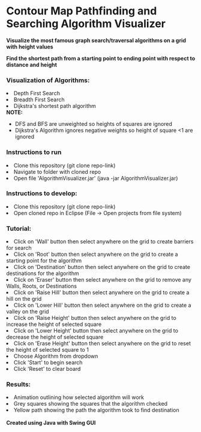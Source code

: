 # Contour Map Pathfinding and Searching Algorithm Visualizer

<p> <b>Visualize the most famous graph search/traversal algorithms on a grid with height values</b></p>
<p> <b>Find the shortest path from a starting point to ending point with respect to distance and height</b></p>

<h3>Visualization of Algorithms:</h3>
<li>Depth First Search</li>
<li>Breadth First Search</li>
<li>Dijkstra's shortest path algorithm</li>
<b>NOTE: </b>
<ul>
  <li>DFS and BFS are unweighted so heights of squares are ignored</li>
  <li>Dijkstra's Algorithm ignores negative weights so height of square <1 are ignored</li>
  </ul>
</li>

<h3>Instructions to run</h3>
<li>Clone this repository (git clone repo-link)</li>
<li>Navigate to folder with cloned repo</li>
<li>Open file 'AlgorithmVisualizer.jar' (java -jar AlgorithmVisualizer.jar)</li>

<h3>Instructions to develop:</h3>
<li>Clone this repository (git clone repo-link)</li>
<li>Open cloned repo in Eclipse (File -> Open projects from file system)</li>

<h3>Tutorial:</h3>
<li>Click on 'Wall' button then select anywhere on the grid to create barriers for search</li>
<li>Click on 'Root' button then select anywhere on the grid to create a starting point for the algorithm</li>
<li>Click on 'Destination' button then select anywhere on the grid to create destinations for the algorithm</li>
<li>Click on 'Eraser' button then select anywhere on the grid to remove any Walls, Roots, or Destinations</li>
<li>Click on 'Raise Hill' button then select anywhere on the grid to create a hill on the grid</li>
<li>Click on 'Lower Hill' button then select anywhere on the grid to create a valley on the grid</li>
<li>Click on 'Raise Height' button then select anywhere on the grid to increase the height of selected square</li>
<li>Click on 'Lower Height' button then select anywhere on the grid to decrease the height of selected square</li>
<li>Click on 'Erase Height' button then select anywhere on the grid to reset the height of selected square to 1</li>
<li>Choose Algorithm from dropdown</li>
<li>Click 'Start' to begin search</li>
<li>Click 'Reset' to clear board</li>

<h3>Results:</h3>
<li>Animation outlining how selected algorithm will work</li>
<li>Grey squares showing the squares that the algorithm checked</li>
<li>Yellow path showing the path the algorithm took to find destination</li>
<br>
<b>Created using Java with Swing GUI</b>
